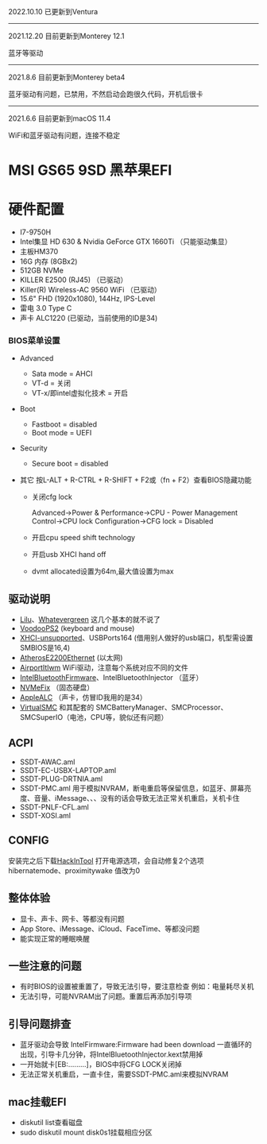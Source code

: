 2022.10.10 已更新到Ventura

------
2021.12.20 目前更新到Monterey 12.1

蓝牙等驱动

------

2021.8.6 目前更新到Monterey beta4

蓝牙驱动有问题，已禁用，不然启动会跑很久代码，开机后很卡

------

2021.6.6 目前更新到macOS 11.4

WiFi和蓝牙驱动有问题，连接不稳定



# MSI GS65 9SD 黑苹果EFI




# 硬件配置
* I7-9750H
* Intel集显 HD 630 & Nvidia GeForce GTX 1660Ti （只能驱动集显）
* 主板HM370
* 16G 内存 (8GBx2)
* 512GB NVMe
* KILLER E2500 (RJ45)  （已驱动）
* Killer(R) Wireless-AC 9560 WiFi  （已驱动）
* 15.6" FHD (1920x1080), 144Hz, IPS-Level
* 雷电 3.0 Type C
* 声卡 ALC1220 (已驱动，当前使用的ID是34)

### BIOS菜单设置

* Advanced
  *   Sata mode = AHCI 
  *   VT-d = 关闭
  *   VT-x/即intel虚拟化技术 = 开启
* Boot 
  *   Fastboot = disabled
  *   Boot mode = UEFI
* Security
  
  *   Secure boot = disabled
* 其它   按L-ALT + R-CTRL + R-SHIFT + F2或（fn + F2）查看BIOS隐藏功能
  
  * 关闭cfg lock  
  
    Advanced->Power & Performance->CPU - Power Management Control->CPU lock Configuration->CFG lock = Disabled
  
  * 开启cpu speed shift technology
  
  * 开启usb XHCI hand off
  
  * dvmt allocated设置为64m,最大值设置为max

##  驱动说明

* [Lilu](https://github.com/acidanthera/Lilu/releases)、[Whatevergreen](https://github.com/acidanthera/WhateverGreen/releases) 这几个基本的就不说了
* [VoodooPS2](https://github.com/acidanthera/VoodooPS2/releases "VoodooPS2") (keyboard and mouse)
* [XHCI-unsupported](https://github.com/johnlimabravo/XHCI-unsupported/releases/tag/XHCI-unsupported)、USBPorts164 (借用别人做好的usb端口，机型需设置SMBIOS是16,4)
* [AtherosE2200Ethernet](https://github.com/Mieze/AtherosE2200Ethernet/releases) (以太网)
* [AirportItlwm](https://github.com/OpenIntelWireless/itlwm/releases) WiFi驱动，注意每个系统对应不同的文件
* [IntelBluetoothFirmware](https://github.com/OpenIntelWireless/IntelBluetoothFirmware/releases)、IntelBluetoothInjector （蓝牙）
* [NVMeFix](https://github.com/acidanthera/NVMeFix/releases) （固态硬盘）
* [AppleALC](https://github.com/acidanthera/AppleALC/releases) （声卡，仿冒ID我用的是34）
* [VirtualSMC](https://github.com/acidanthera/VirtualSMC/releases) 和其配套的 SMCBatteryManager、SMCProcessor、SMCSuperIO（电池，CPU等，貌似还有问题）

##  ACPI

* SSDT-AWAC.aml
* SSDT-EC-USBX-LAPTOP.aml
* SSDT-PLUG-DRTNIA.aml
* SSDT-PMC.aml  用于模拟NVRAM，断电重启等保留信息，如蓝牙、屏幕亮度、音量、iMessage、、、没有的话会导致无法正常关机重启，关机卡住
* SSDT-PNLF-CFL.aml
* SSDT-XOSI.aml

##  CONFIG

安装完之后下载[HackInTool](https://github.com/headkaze/Hackintool/releases) 打开电源选项，会自动修复2个选项 hibernatemode、proximitywake 值改为0

##  整体体验

* 显卡、声卡、网卡、等都没有问题
* App Store、iMessage、iCloud、FaceTime、等都没问题
* 能实现正常的睡眠唤醒
##  一些注意的问题

* 有时BIOS的设置被重置了，导致无法引导，要注意检查  例如：电量耗尽关机
* 无法引导，可能NVRAM出了问题。重置后再添加引导项

##  引导问题排查

* 蓝牙驱动会导致 IntelFirmware:Firmware had been download 一直循环的出现，引导卡几分钟，将IntelBluetoothInjector.kext禁用掉
* 一开始就卡[EB:.........]，BIOS中将CFG  LOCK关闭掉
* 无法正常关机重启，一直卡住，需要SSDT-PMC.aml来模拟NVRAM

##  mac挂载EFI

* diskutil list查看磁盘
* sudo diskutil mount disk0s1挂载相应分区